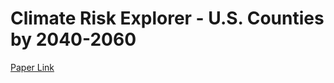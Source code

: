 # Climate Risk Explorer - U.S. Counties by 2040-2060

[Paper Link](https://www.pnas.org/doi/10.1073/pnas.1910114117)
